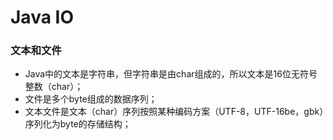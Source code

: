 # Java IO

### 文本和文件

* Java中的文本是字符串，但字符串是由char组成的，所以文本是16位无符号整数（char）；
* 文件是多个byte组成的数据序列；
* 文本文件是文本（char）序列按照某种编码方案（UTF-8，UTF-16be，gbk）序列化为byte的存储结构；